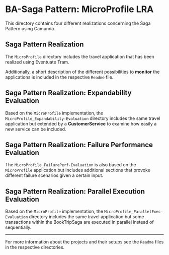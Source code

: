 # BA-Saga Pattern: MicroProfile LRA
This directory contains four different realizations concerning the Saga Pattern using Camunda.


## Saga Pattern Realization

The `MicroProfile` directory includes the travel application that has been realized using Eventuate Tram.

Additionally, a short description of the different possibilities to   __monitor__ the applications is included in the respective `Readme` file.


## Saga Pattern Realization: Expandability Evaluation

Based on the `MicroProfile` implementation, the `MicroProfile_Expandability-Evaluation` directory includes the same travel application but extended by a __CustomerService__ to examine how easily a new service can be included.



## Saga Pattern Realization: Failure Performance Evaluation

The `MicroProfile_FailurePerf-Evaluation` is also based on the `MicroProfile` application but includes additional sections that provoke different failure scenarios given a certain input.


## Saga Pattern Realization: Parallel Execution Evaluation

Based on the `MicroProfile` implementation, the `MicroProfile_ParallelExec-Evaluation` directory includes the same travel application but some transactions within the BookTripSaga are executed in parallel instead of sequentially.

-----------------------------------------------------------------------------
For more information about the projects and their setups see the `Readme` files in the respective directories.
